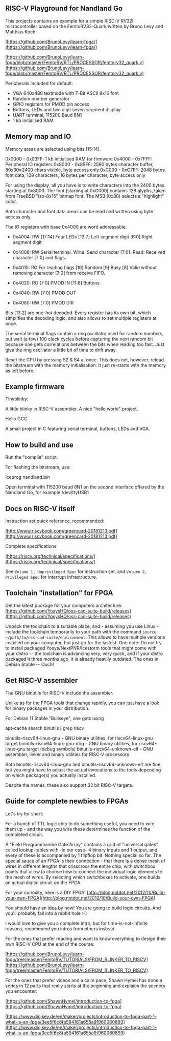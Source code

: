 
RISC-V Playground for Nandland Go
---------------------

This projects contains an example for a simple RISC-V RV32I microcontroller
based on the FemtoRV32-Quark written by Bruno Levy and Matthias Koch:

[https://github.com/BrunoLevy/learn-fpga/](https://github.com/BrunoLevy/learn-fpga/)

[https://github.com/BrunoLevy/learn-fpga/blob/master/FemtoRV/RTL/PROCESSOR/femtorv32_quark.v](https://github.com/BrunoLevy/learn-fpga/blob/master/FemtoRV/RTL/PROCESSOR/femtorv32_quark.v)

Peripherals included for default:

  - VGA 640x480 textmode with 7-Bit ASCII 8x16 font
  - Random number generator
  - GPIO registers for PMOD pin access
  - Buttons, LEDs and two digit seven segment display
  - UART terminal, 115200 Baud 8N1
  - 1 kb initialised RAM

Memory map and IO
---------------------

Memory areas are selected using bits [15:14].

0x0000 - 0x03FF: 1 kb initialised RAM for firmware
0x4000 - 0x7FFF: Peripheral IO registers
0x8000 - 0x89FF: 2560 bytes character buffer, 80x30=2400 chars visible, byte access only
0xC000 - 0xC7FF: 2048 bytes font data, 128 characters, 16 bytes per character, byte access only

For using the display, all you have is to write characters into the 2400 bytes starting
at 0x8000. The font (starting at 0xC000) contains 128 glyphs, taken from FreeBSD "iso-8x16"
bitmap font. The MSB (0x80) selects a "highlight" color.

Both character and font data areas can be read and written using byte access only.

The IO registers with base 0x4000 are word addressable.

* 0x4004: RW  [17:14] Four LEDs [13:7] Left segment digit [6:0] Right segment digit

* 0x4008: RW  Serial terminal. Write: Send character [7:0]. Read: Received character [7:0] and flags.
* 0x4010: RO  For reading flags [10] Random [9] Busy [8] Valid without removing character [7:0] from receive FIFO.

* 0x4020: RO  [7:0] PMOD IN   [11:8] Buttons
* 0x4040: RW  [7:0] PMOD OUT
* 0x4080: RW  [7:0] PMOD DIR

Bits [13:2] are one-hot decoded. Every register has its own bit, which simplifies
the decoding logic, and also allows to set multiple registers at once.

The serial terminal flags contain a ring oscillator used for random numbers,
but wait (a few) 100 clock cycles before capturing the next random bit because
one gets correlations between the bits when reading too fast.
Just give the ring oscillator a little bit of time to drift away.

Reset the CPU by pressing S2 & S4 at once. This does not, however, reload the bitstream with the memory initialisation. It just re-starts with the memory as left before.

Example firmware
---------------------

Tinyblinky:

  A little blinky in RISC-V assembler. A nice "hello world" project.

Hello GCC:

  A small project in C featuring serial terminal, buttons, LEDs and VGA.

How to build and use
---------------------

Run the "compile" script.

For flashing the bitstream, use:

  iceprog nandland.bin

Open terminal with 115200 baud 8N1 on the second interface offered by the Nandland Go, for example /dev/ttyUSB1

Docs on RISC-V itself
---------------------

Instruction set quick reference, recommended:

  [http://www.riscvbook.com/greencard-20181213.pdf](http://www.riscvbook.com/greencard-20181213.pdf)

Complete specifications:

  [https://riscv.org/technical/specifications/](https://riscv.org/technical/specifications/)

See `Volume 1, Unprivileged Spec` for instruction set,
and `Volume 2, Privileged Spec` for interrupt infrastructure.

Toolchain "installation" for FPGA
---------------------

Get the latest package for your computers architecture: [https://github.com/YosysHQ/oss-cad-suite-build/releases](https://github.com/YosysHQ/oss-cad-suite-build/releases)

Unpack the toolchain to a suitable place, and - assuming you use Linux - include the toolchain temporarily to your path with the command `source ~/path/to/oss-cad-suite/environment`. This allows to have multiple versions installed on your computer, but just go for the lastest. One note: Do not try to install packaged Yosys/NextPNR/Icestorm tools that might come with your distro -- the toolchain is advancing very, very quick, and if your distro packaged it three months ago, it is already heavily outdated. The ones in Debian Stable -- Ouch!

Get RISC-V assembler
---------------------

The GNU binutils for RISC-V include the assembler.

Unlike as for the FPGA tools that change rapidly,
you can just have a look for binary packages in your distribution.

For Debian 11 Stable "Bullseye", one gets using

  apt-cache search binutils | grep riscv

binutils-riscv64-linux-gnu - GNU binary utilities, for riscv64-linux-gnu target
binutils-riscv64-linux-gnu-dbg - GNU binary utilities, for riscv64-linux-gnu target (debug symbols)
binutils-riscv64-unknown-elf - GNU assembler, linker and binary utilities for RISC-V processors

Both binutils-riscv64-linux-gnu and binutils-riscv64-unknown-elf are fine,
but you might have to adjust the actual invocations to the tools depending
on which package(s) you actually installed.

Despite the names, these also support 32 bit RISC-V targets.

Guide for complete newbies to FPGAs
---------------------

Let's try for short:

For a bunch of TTL logic chip to do something useful, you need to wire them up - and the way you wire these determines the function of the completed circuit.

A "Field Programmambe Gate Array" contains a grid of "universal gates" called lookup-tables with -in our case- 4 binary inputs and 1 output, and every of these is accompanied by 1 flipflop bit. Nothing special so far. The special sauce of an FPGA is their connection - that there is a dense mesh of wires in different lengths that crisscross the entire chip, with switchbox points that allow to choose how to connect the individual logic elements to the mesh of wires. By selecting which switchboxes to activate, one builds an actual digital circuit on the FPGA.

For your curiosity, here is a DIY FPGA: [http://blog.notdot.net/2012/10/Build-your-own-FPGA](http://blog.notdot.net/2012/10/Build-your-own-FPGA)

You should have an idea by now! You are going to build logic circuits. And you'll probably fall into a rabbit hole :-)

I would love to give you a complete intro, but for time-is-not-infinite reasons, recommend you intros from others instead.

For the ones that prefer reading and want to know everything to design their own RISC-V CPU at the end of the course:

[https://github.com/BrunoLevy/learn-fpga/tree/master/FemtoRV/TUTORIALS/FROM_BLINKER_TO_RISCV](https://github.com/BrunoLevy/learn-fpga/tree/master/FemtoRV/TUTORIALS/FROM_BLINKER_TO_RISCV)

For the ones that prefer videos and a calm pace, Shawn Hymel has done a series in 12 parts that really starts at the beginning and explains the scenery you encounter:

[https://github.com/ShawnHymel/introduction-to-fpga](https://github.com/ShawnHymel/introduction-to-fpga)


[https://www.digikey.de/en/maker/projects/introduction-to-fpga-part-1-what-is-an-fpga/3ee5f6c8fa594161a655a9f960060893](https://www.digikey.de/en/maker/projects/introduction-to-fpga-part-1-what-is-an-fpga/3ee5f6c8fa594161a655a9f960060893)

